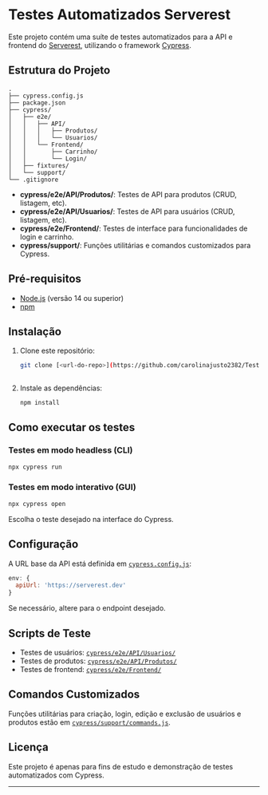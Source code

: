 # Testes Automatizados Serverest

Este projeto contém uma suíte de testes automatizados para a API e frontend do [Serverest](https://serverest.dev), utilizando o framework [Cypress](https://www.cypress.io/).

## Estrutura do Projeto

```
.
├── cypress.config.js
├── package.json
├── cypress/
│   ├── e2e/
│   │   ├── API/
│   │   │   ├── Produtos/
│   │   │   └── Usuarios/
│   │   └── Frontend/
│   │       ├── Carrinho/
│   │       └── Login/
│   ├── fixtures/
│   └── support/
└── .gitignore
```

- **cypress/e2e/API/Produtos/**: Testes de API para produtos (CRUD, listagem, etc).
- **cypress/e2e/API/Usuarios/**: Testes de API para usuários (CRUD, listagem, etc).
- **cypress/e2e/Frontend/**: Testes de interface para funcionalidades de login e carrinho.
- **cypress/support/**: Funções utilitárias e comandos customizados para Cypress.

## Pré-requisitos

- [Node.js](https://nodejs.org/) (versão 14 ou superior)
- [npm](https://www.npmjs.com/)

## Instalação

1. Clone este repositório:
   ```sh
   git clone [<url-do-repo>](https://github.com/carolinajusto2382/TesteTecnico)
  
   ```

2. Instale as dependências:
   ```sh
   npm install
   ```

## Como executar os testes

### Testes em modo headless (CLI)

```sh
npx cypress run
```

### Testes em modo interativo (GUI)

```sh
npx cypress open
```

Escolha o teste desejado na interface do Cypress.

## Configuração

A URL base da API está definida em [`cypress.config.js`](cypress.config.js):

```js
env: {
  apiUrl: 'https://serverest.dev'
}
```

Se necessário, altere para o endpoint desejado.

## Scripts de Teste

- Testes de usuários: [`cypress/e2e/API/Usuarios/`](cypress/e2e/API/Usuarios/)
- Testes de produtos: [`cypress/e2e/API/Produtos/`](cypress/e2e/API/Produtos/)
- Testes de frontend: [`cypress/e2e/Frontend/`](cypress/e2e/Frontend/)

## Comandos Customizados

Funções utilitárias para criação, login, edição e exclusão de usuários e produtos estão em [`cypress/support/commands.js`](cypress/support/commands.js).

## Licença

Este projeto é apenas para fins de estudo e demonstração de testes automatizados com Cypress.

---
